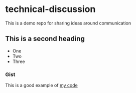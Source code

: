 # technical-discussion
This is a demo repo for sharing ideas around communication


## This is a second heading

* One
* Two
* Three

### Gist 
This is a good example of [my code](https://gist.github.com/sammiekiogora/827a868523c9ceb9d1ffe7d9c7187aff)

